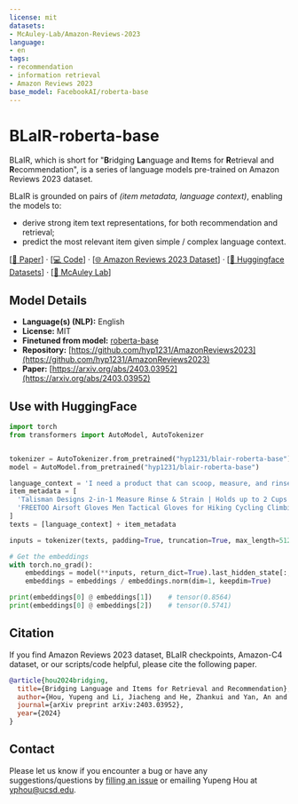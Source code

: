 ```yaml
---
license: mit
datasets:
- McAuley-Lab/Amazon-Reviews-2023
language:
- en
tags:
- recommendation
- information retrieval
- Amazon Reviews 2023
base_model: FacebookAI/roberta-base
---
```


# BLaIR-roberta-base

<!-- Provide a quick summary of what the model is/does. -->

BLaIR, which is short for "**B**ridging **La**nguage and **I**tems for **R**etrieval and **R**ecommendation", is a series of language models pre-trained on Amazon Reviews 2023 dataset.

BLaIR is grounded on pairs of *(item metadata, language context)*, enabling the models to:
* derive strong item text representations, for both recommendation and retrieval;
* predict the most relevant item given simple / complex language context.

[[📑 Paper](https://arxiv.org/abs/2403.03952)] · [[💻 Code](https://github.com/hyp1231/AmazonReviews2023)] · [[🌐 Amazon Reviews 2023 Dataset](https://amazon-reviews-2023.github.io/)] · [[🤗 Huggingface Datasets](https://huggingface.co/datasets/McAuley-Lab/Amazon-Reviews-2023)] · [[🔬 McAuley Lab](https://cseweb.ucsd.edu/~jmcauley/)]

## Model Details

- **Language(s) (NLP):** English
- **License:** MIT
- **Finetuned from model:** [roberta-base](https://huggingface.co/FacebookAI/roberta-base)
- **Repository:** [https://github.com/hyp1231/AmazonReviews2023](https://github.com/hyp1231/AmazonReviews2023)
- **Paper:** [https://arxiv.org/abs/2403.03952](https://arxiv.org/abs/2403.03952)

## Use with HuggingFace

```python
import torch
from transformers import AutoModel, AutoTokenizer


tokenizer = AutoTokenizer.from_pretrained("hyp1231/blair-roberta-base")
model = AutoModel.from_pretrained("hyp1231/blair-roberta-base")

language_context = 'I need a product that can scoop, measure, and rinse grains without the need for multiple utensils and dishes. It would be great if the product has measurements inside and the ability to rinse and drain all in one. I just have to be careful not to pour too much accidentally.'
item_metadata = [
  'Talisman Designs 2-in-1 Measure Rinse & Strain | Holds up to 2 Cups | Food Strainer | Fruit Washing Basket | Strainer & Colander for Kitchen Sink | Dishwasher Safe - Dark Blue. The Measure Rinse & Strain by Talisman Designs is a 2-in-1 kitchen colander and strainer that will measure and rinse up to two cups. Great for any type of food from rice, grains, beans, fruit, vegetables, pasta and more. After measuring, fill with water and swirl to clean. Strain then pour into your pot, pan, or dish. The convenient size is easy to hold with one hand and is compact to fit into a kitchen cabinet or pantry. Dishwasher safe and food safe.',
  'FREETOO Airsoft Gloves Men Tactical Gloves for Hiking Cycling Climbing Outdoor Camping Sports (Not Support Screen Touch).'
]
texts = [language_context] + item_metadata

inputs = tokenizer(texts, padding=True, truncation=True, max_length=512, return_tensors="pt")

# Get the embeddings
with torch.no_grad():
    embeddings = model(**inputs, return_dict=True).last_hidden_state[:, 0]
    embeddings = embeddings / embeddings.norm(dim=1, keepdim=True)

print(embeddings[0] @ embeddings[1])    # tensor(0.8564)
print(embeddings[0] @ embeddings[2])    # tensor(0.5741)
```

## Citation

If you find Amazon Reviews 2023 dataset, BLaIR checkpoints, Amazon-C4 dataset, or our scripts/code helpful, please cite the following paper.

```bibtex
@article{hou2024bridging,
  title={Bridging Language and Items for Retrieval and Recommendation},
  author={Hou, Yupeng and Li, Jiacheng and He, Zhankui and Yan, An and Chen, Xiusi and McAuley, Julian},
  journal={arXiv preprint arXiv:2403.03952},
  year={2024}
}
```

## Contact

Please let us know if you encounter a bug or have any suggestions/questions by [filling an issue](https://github.com/hyp1231/AmazonReview2023/issues/new) or emailing Yupeng Hou at [yphou@ucsd.edu](mailto:yphou@ucsd.edu).